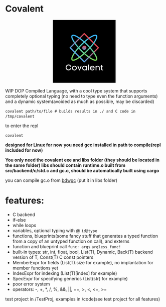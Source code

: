 # Covalent
<p align="center">
<img src="img/1.png" alt="logo" width="200"/>
</p>

WIP DOP Compiled Language, with a cool type system that supports completely optional typing (no need to type even the function arguments) and a dynamic system(avoided as much as possible, may be discarded)

```
covalent path/to/file # builds results in ./ and C code in /tmp/covalent
```

to enter the repl
```
covalent
```
**designed for Linux for now**
**you need gcc installed in path to compile(repl included for now)**

**You only need the covalent exe and libs folder (they should be located in the same folder) libs should contain runtime.o built from src/backend/c/std.c and gc.o, should be automatically built using cargo**

you can compile gc.o from [bdwgc](https://github.com/ivmai/bdwgc) (put it in libs folder) 

# features:
- C backend
- if-else
- while loops
- variables, optional typing with @ `id@type`
- functions, blueprints(some fancy stuff that generates a typed function from a copy of an untyped function on call), and externs
- function and blueprint call `func: args` `argless_func!`
- built-in types: str, int, float, bool, List(T), Dynamic, Back(T) backend version of T, Const(T) C const pointers
- MemberExpr for fields (List(T).size for example), no implantation for member functions yet
- IndexExpr for indexing (List(T)\[index] for example)
- SpecExpr for specifying generics (List(str) for example)
- poor error system
- operators: -, +, *, /, %, &&, ||, ==, >, <, <=, >=

test project in /TestProj, examples in /code(see test project for all features)
